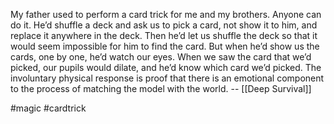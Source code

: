 My father used to perform a card trick for me and my brothers. Anyone can do it. He’d shuffle a deck and ask us to pick a card, not show it to him, and replace it anywhere in the deck. Then he’d let us shuffle the deck so that it would seem impossible for him to find the card. But when he’d show us the cards, one by one, he’d watch our eyes. When we saw the card that we’d picked, our pupils would dilate, and he’d know which card we’d picked. The involuntary physical response is proof that there is an emotional component to the process of matching the model with the world. -- [[Deep Survival]]

#magic #cardtrick